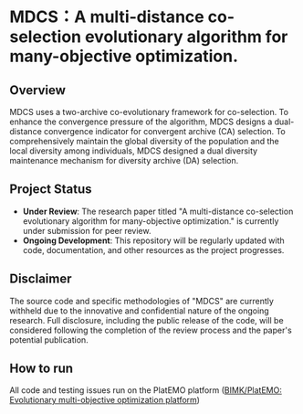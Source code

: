 # MDCS：A multi-distance co-selection evolutionary algorithm for many-objective optimization.  

## Overview

MDCS uses a two-archive co-evolutionary framework for co-selection. To enhance the convergence pressure of the algorithm, MDCS designs a dual-distance convergence indicator for convergent archive (CA) selection. To comprehensively maintain the global diversity of the population and the local diversity among individuals, MDCS designed a dual diversity maintenance mechanism for diversity archive (DA) selection.

## Project Status

- **Under Review**: The research paper titled "A multi-distance co-selection evolutionary algorithm for many-objective optimization." is currently under submission for peer review.
- **Ongoing Development**: This repository will be regularly updated with code, documentation, and other resources as the project progresses.

## Disclaimer

The source code and specific methodologies of "MDCS" are currently withheld due to the innovative and confidential nature of the ongoing research. Full disclosure, including the public release of the code, will be considered following the completion of the review process and the paper's potential publication.

## How to run

All code and testing issues run on the PlatEMO platform  ([BIMK/PlatEMO: Evolutionary multi-objective optimization platform](https://github.com/BIMK/PlatEMO)) 

